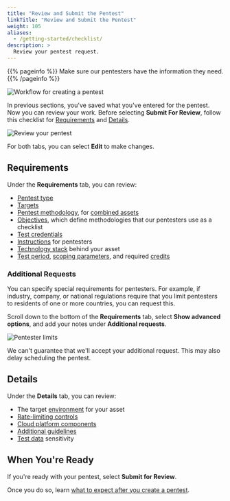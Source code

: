 ```yaml
---
title: "Review and Submit the Pentest"
linkTitle: "Review and Submit the Pentest"
weight: 105
aliases:
  - /getting-started/checklist/
description: >
  Review your pentest request.
---
```


{{% pageinfo %}}
Make sure our pentesters have the information they need.
{{% /pageinfo %}}

![Workflow for creating a pentest](/gsg/CreatePentestFlowStage7.png "Workflow for creating a pentest")
<br>

In previous sections, you've saved what you've entered for the pentest.
Now you can review your work. Before selecting **Submit For Review**, follow this checklist for [Requirements](#requirements) and [Details](#details).

![Review your pentest](/gsg/EditPentestSubmitForReview.png "Review pentest details")

For both tabs, you can select **Edit** to make changes.

## Requirements

Under the **Requirements** tab, you can review:

- [Pentest type](/platform-deep-dive/pentests/pentest-types/)
- [Targets](/getting-started/pentest-objectives/pentest-target/)
- [Pentest methodology](/methodologies/), for [combined assets](/platform-deep-dive/assets/asset-types/)
- [Objectives](/getting-started/pentest-objectives/), which define methodologies that our pentesters use as a checklist
- [Test credentials](/getting-started/pentest-objectives/test-credentials/)
- [Instructions](/getting-started/pentest-objectives/special-instructions/) for pentesters
- [Technology stack](/getting-started/pentest-objectives/stack/) behind your asset
- [Test period](/getting-started/planning/#schedule-the-pentest), [scoping parameters](/getting-started/planning/#scope-the-pentest), and required [credits](/getting-started/planning/#view-required-credits)

### Additional Requests

You can specify special requirements for pentesters. For example, if
industry, company, or national regulations require that you limit pentesters
to residents of one or more countries, you can request this.

Scroll down to the bottom of the **Requirements** tab, select **Show advanced options**, and add your notes under **Additional requests**.

![Pentester limits](/gsg/AdditionalRequests.png "Specify legal or regulatory limitations on pentesters.")

We can't guarantee that we'll accept your additional request. This may also delay scheduling the pentest.

## Details

Under the **Details** tab, you can review:

- The target [environment](/getting-started/details/#environment) for your asset
- [Rate-limiting controls](/getting-started/details/#controls)
- [Cloud platform components](/getting-started/details/#cloud-platform-components)
- [Additional guidelines](/getting-started/details/#additional-guidelines)
- [Test data](/getting-started/details/#test-data) sensitivity

## When You're Ready

If you're ready with your pentest, select **Submit for Review**.

Once you do so, learn [what to expect after you create a pentest](/getting-started/what-to-expect/).
